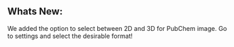 Whats New:
----------------------
We added the option to select between 2D and 3D for PubChem image. Go to settings and select the desirable format!
